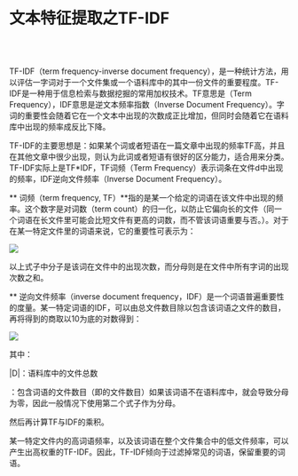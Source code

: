 # 文本特征提取之TF-IDF

<br>
<br>

TF-IDF（term frequency-inverse document frequency），是一种统计方法，用以评估一字词对于一个文件集或一个语料库中的其中一份文件的重要程度。TF-IDF是一种用于信息检索与数据挖掘的常用加权技术。TF意思是（Term Frequency），IDF意思是逆文本频率指数（Inverse Document Frequency）。字词的重要性会随着它在一个文本中出现的次数成正比增加，但同时会随着它在语料库中出现的频率成反比下降。

TF-IDF的主要思想是：如果某个词或者短语在一篇文章中出现的频率TF高，并且在其他文章中很少出现，则认为此词或者短语有很好的区分能力，适合用来分类。TF-IDF实际上是TF*IDF，TF词频（Term Frequency）表示词条在文件d中出现的频率，IDF逆向文件频率（Inverse Document Frequency）。

** 词频（term frequency, TF）**指的是某一个给定的词语在该文件中出现的频率。这个数字是对词数（term count）的归一化，以防止它偏向长的文件（同一个词语在长文件里可能会比短文件有更高的词数，而不管该词语重要与否。）。对于在某一特定文件里的词语来说，它的重要性可表示为：

![](https://gss1.bdstatic.com/9vo3dSag_xI4khGkpoWK1HF6hhy/baike/s%3D220/sign=c690d729abec8a13101a50e2c7019157/5ab5c9ea15ce36d3448570f638f33a87e850b177.jpg)

以上式子中分子是该词在文件中的出现次数，而分母则是在文件中所有字词的出现次数之和。

** 逆向文件频率（inverse document frequency，IDF）是一个词语普遍重要性的度量。某一特定词语的IDF，可以由总文件数目除以包含该词语之文件的数目，再将得到的商取以10为底的对数得到：

![](https://baike.baidu.com/pic/tf-idf/8816134/0/4afbfbedab64034f258b7c13a2c379310a551d64?fr=lemma&ct=single)

其中：

|D|：语料库中的文件总数

：包含词语的文件数目（即的文件数目）如果该词语不在语料库中，就会导致分母为零，因此一般情况下使用第二个式子作为分母。

然后再计算TF与IDF的乘积。

某一特定文件内的高词语频率，以及该词语在整个文件集合中的低文件频率，可以产生出高权重的TF-IDF。因此，TF-IDF倾向于过滤掉常见的词语，保留重要的词语。